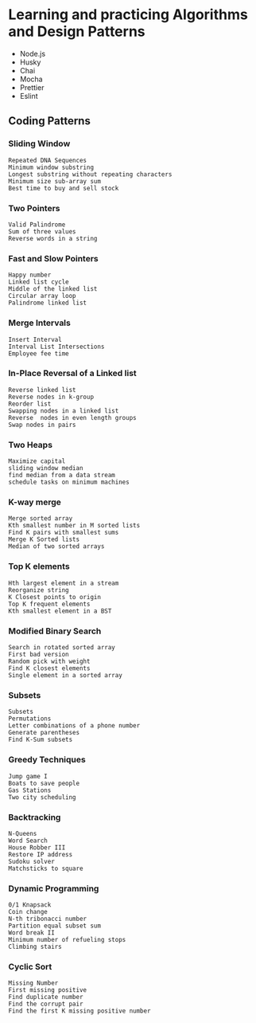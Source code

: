 # Learning and practicing Algorithms and Design Patterns

-   Node.js
-   Husky
-   Chai
-   Mocha
-   Prettier
-   Eslint

## Coding Patterns

### Sliding Window

    Repeated DNA Sequences
    Minimum window substring
    Longest substring without repeating characters
    Minimum size sub-array sum
    Best time to buy and sell stock

### Two Pointers

    Valid Palindrome
    Sum of three values
    Reverse words in a string

### Fast and Slow Pointers

    Happy number
    Linked list cycle
    Middle of the linked list
    Circular array loop
    Palindrome linked list

### Merge Intervals

    Insert Interval
    Interval List Intersections
    Employee fee time

### In-Place Reversal of a Linked list

    Reverse linked list
    Reverse nodes in k-group
    Reorder list
    Swapping nodes in a linked list
    Reverse  nodes in even length groups
    Swap nodes in pairs

### Two Heaps

    Maximize capital
    sliding window median
    find median from a data stream
    schedule tasks on minimum machines

### K-way merge

    Merge sorted array
    Kth smallest number in M sorted lists
    Find K pairs with smallest sums
    Merge K Sorted lists
    Median of two sorted arrays

### Top K elements

    Hth largest element in a stream
    Reorganize string
    K Closest points to origin
    Top K frequent elements
    Kth smallest element in a BST

### Modified Binary Search

    Search in rotated sorted array
    First bad version
    Random pick with weight
    Find K closest elements
    Single element in a sorted array

### Subsets

    Subsets
    Permutations
    Letter combinations of a phone number
    Generate parentheses
    Find K-Sum subsets

### Greedy Techniques

    Jump game I
    Boats to save people
    Gas Stations
    Two city scheduling

### Backtracking

    N-Queens
    Word Search
    House Robber III
    Restore IP address
    Sudoku solver
    Matchsticks to square

### Dynamic Programming

    0/1 Knapsack
    Coin change
    N-th tribonacci number
    Partition equal subset sum
    Word break II
    Minimum number of refueling stops
    Climbing stairs

### Cyclic Sort

    Missing Number
    First missing positive
    Find duplicate number
    Find the corrupt pair
    Find the first K missing positive number
